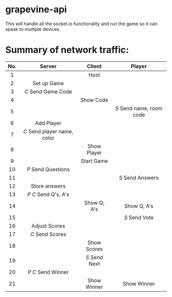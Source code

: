 # grapevine-api
This will handle all the socket.io functionality and run the game so it can speak to multiple devices.

# Summary of network traffic:

|No.	|            Server           	|     Client    	|          Player          	|
|:-:	|:---------------------------:	|:-------------:	|:------------------------:	|
| 1 	|                             	|      Host     	|                          	|
| 2 	|         Set up Game         	|               	|                          	|
| 3 	|      *C* Send Game Code     	|               	|                          	|
| 4 	|                             	|   Show Code   	|                          	|
| 5 	|                             	|               	| *S* Send name, room code 	|
| 6 	|          Add Player         	|               	|                          	|
| 7 	| *C* Send player name, color 	|               	|                          	|
| 8 	|                             	|  Show Player  	|                          	|
| 9 	|                             	|   Start Game  	|                          	|
| 10	|      *P* Send Questions     	|               	|                          	|
| 11	|                             	|               	|     *S* Send Answers     	|
| 12	|        Store answers        	|               	|                          	|
| 13	|    *P* *C* Send Q's, A's    	|               	|                          	|
| 14	|                             	|  Show Q, A's  	|        Show Q, A's       	|
| 15	|                             	|               	|       *S* Send Vote      	|
| 16	|        Adjust Scores        	|               	|                          	|
| 17	|       *C* Send Scores       	|               	|                          	|
| 18	|                             	|  Show Scores  	|                          	|
| 19	|                             	| *S* Send Next 	|                          	|
| 20	|     *P* *C* Send Winner     	|               	|                          	|
| 21	|                             	|  Show Winner  	|        Show Winner       	|